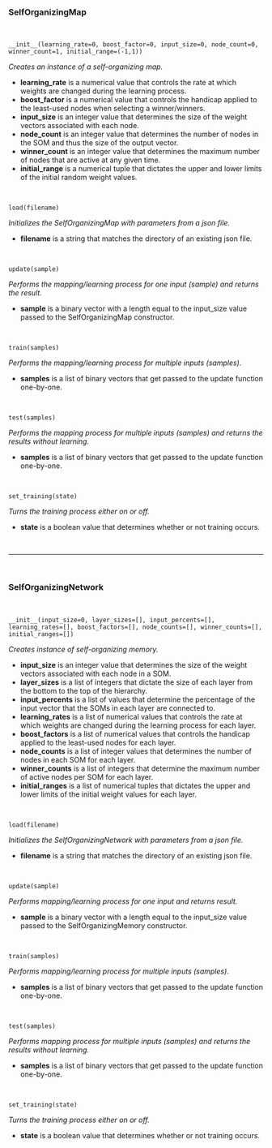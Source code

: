 ### SelfOrganizingMap

<br/>

	__init__(learning_rate=0, boost_factor=0, input_size=0, node_count=0, winner_count=1, initial_range=(-1,1))

_Creates an instance of a self-organizing map._

* __learning_rate__ is a numerical value that controls the rate at which weights are changed during the learning process.
* __boost_factor__ is a numerical value that controls the handicap applied to the least-used nodes when selecting a winner/winners.
* __input_size__ is an integer value that determines the size of the weight vectors associated with each node.
* __node_count__ is an integer value that determines the number of nodes in the SOM and thus the size of the output vector.
* __winner_count__ is an integer value that determines the maximum number of nodes that are active at any given time.
* __initial_range__ is a numerical tuple that dictates the upper and lower limits of the initial random weight values. 

<br/>
	
	load(filename)

_Initializes the SelfOrganizingMap with parameters from a json file._

* __filename__ is a string that matches the directory of an existing json file. 

<br/>
	
	update(sample)

_Performs the mapping/learning process for one input (sample) and returns the result._

* __sample__ is a binary vector with a length equal to the input_size value passed to the SelfOrganizingMap constructor. 

<br/>

	train(samples)
		
_Performs the mapping/learning process for multiple inputs (samples)._

* __samples__ is a list of binary vectors that get passed to the update function one-by-one.

<br/>

	test(samples)
			
_Performs the mapping process for multiple inputs (samples) and returns the results without learning._

* __samples__ is a list of binary vectors that get passed to the update function one-by-one.

<br/>

	set_training(state)

_Turns the training process either on or off._

* __state__ is a boolean value that determines whether or not training occurs.

<br/>

***

<br/>

### SelfOrganizingNetwork

<br/>

	__init__(input_size=0, layer_sizes=[], input_percents=[], learning_rates=[], boost_factors=[], node_counts=[], winner_counts=[], initial_ranges=[])
	
_Creates instance of self-organizing memory._

* __input_size__ is an integer value that determines the size of the weight vectors associated with each node in a SOM.
* __layer_sizes__ is a list of integers that dictate the size of each layer from the bottom to the top of the hierarchy.
* __input_percents__ is a list of values that determine the percentage of the input vector that the SOMs in each layer are connected to. 
* __learning_rates__ is a list of numerical values that controls the rate at which weights are changed during the learning process for each layer.
* __boost_factors__ is a list of numerical values that controls the handicap applied to the least-used nodes for each layer.
* __node_counts__ is a list of integer values that determines the number of nodes in each SOM for each layer.
* __winner_counts__ is a list of integers that determine the maximum number of active nodes per SOM for each layer.
* __initial_ranges__ is a list of numerical tuples that dictates the upper and lower limits of the initial weight values for each layer. 

<br/>
	
	load(filename)

_Initializes the SelfOrganizingNetwork with parameters from a json file._

* __filename__ is a string that matches the directory of an existing json file. 

<br/>

	update(sample)

_Performs mapping/learning process for one input and returns result._

* __sample__ is a binary vector with a length equal to the input_size value passed to the SelfOrganizingMemory constructor. 

<br/>

	train(samples)
	
_Performs mapping/learning process for multiple inputs (samples)._

* __samples__ is a list of binary vectors that get passed to the update function one-by-one.

<br/>

	test(samples)
			
_Performs mapping process for multiple inputs (samples) and returns the results without learning._

* __samples__ is a list of binary vectors that get passed to the update function one-by-one.

<br/>

	set_training(state)

_Turns the training process either on or off._

* __state__ is a boolean value that determines whether or not training occurs.

<br/>
